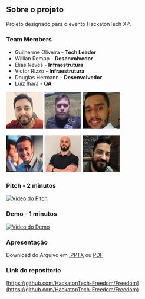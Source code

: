## Sobre o projeto

Projeto designado para o evento HackatonTech XP.

### Team Members

 - Guilherme Oliveira - **Tech Leader**
 - Willian Rempp - **Desenvolvedor**
 - Elias Neves - **Infraestrutura**
 - Victor Rizzo - **Infraestrutura**
 - Douglas Hermann - **Desenvolvedor**
 - Luiz Ihara - **QA**

<img src="/assets/people/GuilhermeOliveira.png" width="100" height="100"/> <img src="/assets/people/WilliamRempp.png" width="100" height="100"/> <img src="/assets/people/EliasNeves.png" width="100" height="100"/> 

<img src="/assets/people/VictorRizzo.png" width="100" height="100"/> <img src="/assets/people/DouglasHermann.png" width="100" height="100"/> <img src="/assets/people/LuizIhara.png" width="100" height="100"/> 

### Pitch - 2 minutos

[![Video do Pitch](https://img.youtube.com/vi/YOUTUBE_VIDEO_ID_HERE/0.jpg)](https://www.youtube.com/watch?v=YCvcl_mO9as)

### Demo - 1 minutos

[![Video do Demo](https://img.youtube.com/vi/YOUTUBE_VIDEO_ID_HERE/0.jpg)](https://www.youtube.com/watch?v=7d_PbyUEws8)


### Apresentação
Download do Arquivo em [.PPTX](/assets/files/ApresentacaoFreedom.pptx) ou [PDF](/assets/files/ApresentacaoFreedom.pdf)

### Link do repositorio
[https://github.com/HackatonTech-Freedom/Freedom](https://github.com/HackatonTech-Freedom/Freedom)